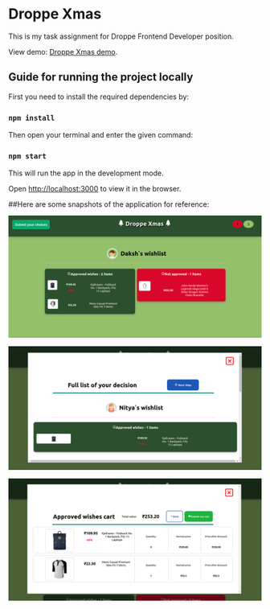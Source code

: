 # Droppe Xmas

This is my task assignment for Droppe Frontend Developer position. 

View demo: [Droppe Xmas demo](https://droppe-xmas.web.app/).

## Guide for running the project locally

First you need to install the required dependencies by:

### `npm install`

Then open your terminal and enter the given command:

### `npm start`

This will run the app in the development mode. 

Open [http://localhost:3000](http://localhost:3000) to view it in the browser.

##Here are some snapshots of the application for reference:

![alt text](https://github.com/Yash621/droppe-xmas/blob/master/assets/Screenshot_2021-12-27_02-36-54.png "title-1")                

![alt text](https://github.com/Yash621/droppe-xmas/blob/master/assets/Screenshot_2021-12-27_02-37-04.png "title-1")  

![alt text](https://github.com/Yash621/droppe-xmas/blob/master/assets/Screenshot_2021-12-27_02-37-11.png "title-1")  
